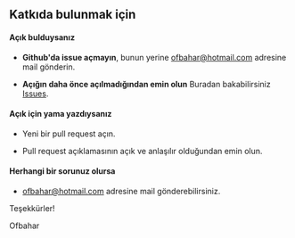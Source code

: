 ## Katkıda bulunmak için

#### **Açık bulduysanız**

* **Github'da issue açmayın**, bunun yerine ofbahar@hotmail.com adresine mail gönderin.

* **Açığın daha önce açılmadığından emin olun** Buradan bakabilirsiniz [Issues](https://github.com/ofbahar/Kafka/issues).

#### **Açık için yama yazdıysanız**

* Yeni bir pull request açın.

* Pull request açıklamasının açık ve anlaşılır olduğundan emin olun.

#### **Herhangi bir sorunuz olursa**

* ofbahar@hotmail.com adresine mail gönderebilirsiniz.

Teşekkürler! 

Ofbahar

